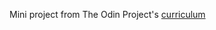 Mini project from The Odin Project's [curriculum](https://www.theodinproject.com/courses/web-development-101/lessons/etch-a-sketch-project?ref=lnav)